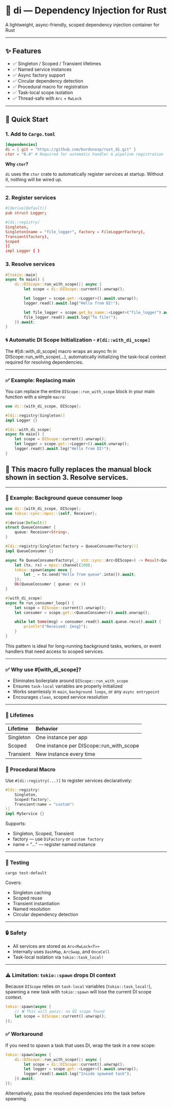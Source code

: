 # 🧩 di — Dependency Injection for Rust

A lightweight, async-friendly, scoped dependency injection container for Rust

---

## ✨ Features

- ✅ Singleton / Scoped / Transient lifetimes
- ✅ Named service instances
- ✅ Async factory support
- ✅ Circular dependency detection
- ✅ Procedural macro for registration
- ✅ Task-local scope isolation
- ✅ Thread-safe with `Arc` + `RwLock`

---

## 🚀 Quick Start

### 1. Add to `Cargo.toml`

```toml
[dependencies]
di = { git = "https://github.com/bordunosp/rust_di.git" }
ctor = "0.4" # Required for automatic handler & pipeline registration
```

**Why `ctor`?**

`di` uses the `ctor` crate to automatically register services at startup. Without it, nothing will be
wired up.

---

### 2. Register services

```toml
#[derive(Default)]
pub struct Logger;

#[di::registry(
Singleton,
Singleton(name = "file_logger", factory = FileLoggerFactory),
Transient(factory),
Scoped
)]
impl Logger { }
```

### 3. Resolve services

```rust
#[tokio::main]
async fn main() {
    di::DIScope::run_with_scope(|| async {
        let scope = di::DIScope::current().unwrap();

        let logger = scope.get::<Logger>().await.unwrap();
        logger.read().await.log("Hello from DI!");

        let file_logger = scope.get_by_name::<Logger>("file_logger").await.unwrap();
        file_logger.read().await.log("To file!");
    }).await;
}
```

### 🌀 Automatic DI Scope Initialization - `#[di::with_di_scope]`

The #[di::with_di_scope] macro wraps an async fn in DIScope::run_with_scope(...), automatically initializing the task-local context required for resolving dependencies.

---
### ✅ Example: Replacing main

You can replace the entire `DIScope::run_with_scope` block in your main function with a simple `macro`:

```rust
use di::{with_di_scope, DIScope};

#[di::registry(Singleton)]
impl Logger {}

#[di::with_di_scope]
async fn main() {
    let scope = DIScope::current().unwrap();
    let logger = scope.get::<Logger>().await.unwrap();
    logger.read().await.log("Hello from DI!");
}
```

## 🧠 This macro fully replaces the manual block shown in section 3. Resolve services.

---

### 🔁 Example: Background queue consumer loop

```rust
use di::{with_di_scope, DIScope};
use tokio::sync::mpsc::{self, Receiver};

#[derive(Default)]
struct QueueConsumer {
    queue: Receiver<String>,
}

#[di::registry(Singleton(factory = QueueConsumerFactory))]
impl QueueConsumer {}

async fn QueueConsumerFactory(_: std::sync::Arc<DIScope>) -> Result<QueueConsumer, di::DiError> {
    let (tx, rx) = mpsc::channel(100);
    tokio::spawn(async move {
        let _ = tx.send("Hello from queue".into()).await;
    });
    Ok(QueueConsumer { queue: rx })
}

#[with_di_scope]
async fn run_consumer_loop() {
    let scope = DIScope::current().unwrap();
    let consumer = scope.get::<QueueConsumer>().await.unwrap();

    while let Some(msg) = consumer.read().await.queue.recv().await {
        println!("Received: {msg}");
    }
}
```

This pattern is ideal for long-running background tasks, workers, or event handlers that need access to scoped services.

---

### ✅ Why use #[with_di_scope]?
* Eliminates boilerplate around `DIScope::run_with_scope`
* Ensures `task-local` variables are properly initialized
* Works seamlessly in `main`, `background loops`, or any `async entrypoint`
* Encourages `clean`, scoped service resolution

---

### 🧠 Lifetimes

| Lifetime  | Behavior                                 |
|:----------|:-----------------------------------------|
| Singleton | One instance per app                     |
| Scoped    | One instance per DIScope::run_with_scope |
| Transient | New instance every time                  |


### 🧰 Procedural Macro

Use `#[di::registry(...)]` to register services declaratively:

```rust
#[di::registry(
    Singleton,
    Scoped(factory),
    Transient(name = "custom")
)]
impl MyService {}
```

Supports:

* Singleton, Scoped, Transient
* factory — use `DiFactory` or `custom factory`
* name = "..." — register named instance

---

### 🧪 Testing

```
cargo test-default
```

Covers:

* Singleton caching
* Scoped reuse
* Transient instantiation
* Named resolution
* Circular dependency detection

---

### 🔒 Safety

* All services are stored as `Arc<RwLock<T>>`
* Internally uses `DashMap`, `ArcSwap`, and `OnceCell`
* Task-local isolation via `tokio::task_local!`
---


### ⚠️ Limitation: `tokio::spawn` drops DI context

Because `DIScope` relies on `task-local` variables (`tokio::task_local!`), spawning a new task with `tokio::spawn` will lose the current DI scope context.

```rust
tokio::spawn(async {
    // ❌ This will panic: no DI scope found
    let scope = DIScope::current().unwrap();
});
```

### ✅ Workaround
If you need to spawn a task that uses DI, wrap the task in a new scope:

```rust
tokio::spawn(async {
    di::DIScope::run_with_scope(|| async {
        let scope = di::DIScope::current().unwrap();
        let logger = scope.get::<Logger>().await.unwrap();
        logger.read().await.log("Inside spawned task");
    }).await;
});
```
Alternatively, pass the resolved dependencies into the task before spawning.


